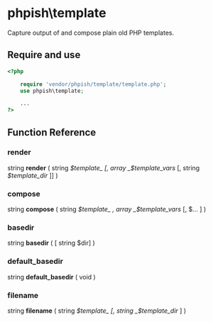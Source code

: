 # phpish\template

Capture output of and compose plain old PHP templates.




## Require and use

```php
<?php

	require 'vendor/phpish/template/template.php';
	use phpish\template;

	...
?>
```



## Function Reference


### render

string __render__ ( string _$template_ [, array _$template_vars_ [, string _$template_dir_ ]] )




### compose

string __compose__ ( string _$template_ , array _$template_vars_ [, $... ] )




### basedir

string __basedir__ ( [ string $dir] )




### default_basedir

string __default_basedir__ ( void )




### filename

string __filename__ ( string _$template_ [, string _$template_dir_ ] )